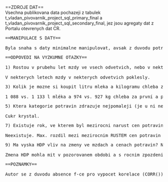 ==ZDROJE DAT==<br />
Vsechna publikovana data pochazeji z tabulek t_vladan_pivovarnik_project_sql_primary_final a t_vladan_pivovarnik_project_sql_secondary_final, jez jsou agregaty dat z Portalu otevrenych dat CR.
<pre>
==MANIPULACE S DATY==<br />
Byla snaha s daty minimalne manipulovat, avsak z duvodu potreby propojeni ruznych tabulek pres stejne hodnoty urciteho typu dat (v tomto pripade pres roky, ve kterych byla data sesbirana), autor pristoupil k prumerovani dat do jednoho roku tam, kde byla data sbirana ctvrtletne tak, aby je bylo mozno propojit s daty ktera byla sbirana na rocni bazi.
<pre>
==ODPOVEDI NA VYZKUMNE OTAZKY==<br />
1) Rostou v prubehu let mzdy ve vsech odvetvich, nebo v nekterych klesaji?<br />
V nekterych letech mzdy v nekterych odvetvich poklesly.
<pre>
3) Kolik je mozne si koupit litru mleka a kilogramu chleba za prvni a posledni srovnatelne obdobi v dostupnych datech cen a mezd?<br />
1 088 vs. 1 133 l mléka a 974 vs. 927 kg chleba za první a poslední srovnatelné období.
<pre>
5) Ktera kategorie potravin zdrazuje nejpomaleji (je u ni nejnizsi percentualni mezirocni narust)?<br />
Cukr krystal.
<pre>
7) Existuje rok, ve kterem byl mezirocni narust cen potravin vyrazne vyssi nez rust mezd (vetsi nez 10 %)?<br />
Neexistuje. Max. rozdil mezi mezirocnim RUSTEM cen potravin a mezirocnim RUSTEM mezd byl priblizne 3,72%.
<pre>
9) Ma vyska HDP vliv na zmeny ve mzdach a cenach potravin? Neboli, pokud HDP vzroste vyrazneji v jednom roce, projevi se to na cenach potravin ci mzdach ve stejnem nebo nasledujicim roce vyraznejsim rustem?<br />
Zmena HDP mohla mit v pozorovanem obdobi a s rocnim zpozdenim nejvetsi vliv na zmenu mezd. Nelze vsak rict, ze by slo o vliv vyrazny.
<pre>
==POZNAMKY==<br />
Autor se z duvodu absence f-ce pro vypocet korelace (CORR()) uchylil k manualnimu vypoctu (v casti 2/2 odpovedi na 5. vyzkumnou otazku).
